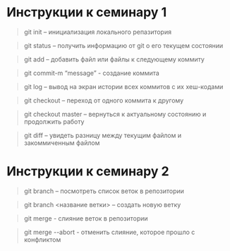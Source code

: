 # Инструкции к семинару 1

>git init – инициализация локального репазитория

>git status – получить информацию от git о его текущем состоянии

>git add – добавить файл или файлы к следующему коммиту

>git commit-m “message” - создание коммита

>git log – вывод на экран истории всех коммитов с их хеш-кодами

>git checkout – переход от одного коммита к другому

>git checkout master – вернуться к актуальному состоянию и продолжить работу

>git diff – увидеть разницу между текущим файлом и закоммиченным файлом

# Инструкции к семинару 2

>git branch – посмотреть список веток в репозитории

>git branch <название ветки> – создать новую ветку

>git merge - слияние веток в репозитории

>git merge --abort - отменить слияние, которое прошло с конфликтом



